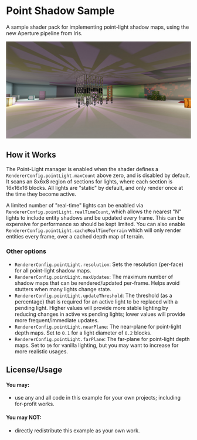 # Point Shadow Sample
A sample shader pack for implementing point-light shadow maps, using the new Aperture pipeline from Iris.

![preview](media/preview.jpg)


## How it Works
The Point-Light manager is enabled when the shader defines a `RendererConfig.pointLight.maxCount` above zero, and is disabled by default. It scans an 8x6x8 region of sections for lights, where each section is 16x16x16 blocks. All lights are "static" by default, and only render once at the time they become active.

A limited number of "real-time" lights can be enabled via `RendererConfig.pointLight.realTimeCount`, which allows the nearest "N" lights to include entity shadows and be updated every frame. This can be expensive for performance so should be kept limited. You can also enable `RendererConfig.pointLight.cacheRealTimeTerrain` which will only render entities every frame, over a cached depth map of terrain.

### Other options
- `RendererConfig.pointLight.resolution`: Sets the resolution (per-face) for all point-light shadow maps.
- `RendererConfig.pointLight.maxUpdates`: The maximum number of shadow maps that can be rendered/updated per-frame. Helps avoid stutters when many lights change state.
- `RendererConfig.pointLight.updateThreshold`: The threshold (as a percentage) that is required for an active light to be replaced with a pending light. Higher values will provide more stable lighting by reducing changes in active vs pending lights; lower values will provide more frequent/immediate updates.
- `RendererConfig.pointLight.nearPlane`: The near-plane for point-light depth maps. Set to `0.1` for a light diameter of `0.2` blocks.
- `RendererConfig.pointLight.farPlane`: The far-plane for point-light depth maps. Set to `16` for vanilla lighting, but you may want to increase for more realistic usages.


## License/Usage
#### You may:
- use any and all code in this example for your own projects; including for-profit works.

#### You may NOT:
- directly redistribute this example as your own work.
